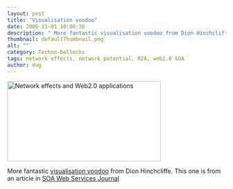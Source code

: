 ```yaml
---
layout: post
title: "Visualisation voodoo"
date: 2006-11-01 10:00:38
description: " More fantastic visualisation voodoo from Dion Hinchcliffe. This one is from an article in SOA Web Services Journal&#8230;"
thumbnail: defaultThumbnail.png
alt: ""
category: Techno-bollocks
tags: network effects, network potential, RIA, web2.0 SOA
author: dug
---
```


<p><img src="http://www.donkeyontheedge.com/i/dionH.jpg" alt="Network effects and Web2.0 applications" height="185" width="354" /></p>

<p>More fantastic <a title="The Seven Habits of Highly Effective Web 2.0 SItes on Flickr - Photo Sharing!" href="http://www.flickr.com/photos/dionh/284722573/">visualisation voodoo</a> from Dion Hinchcliffe. This one is from an article in <a href="http://web2.wsj2.com/the_habits_of_highly_effective_web_20_sites.htm"><span class="caps">SOA</span> Web Services Journal</a></p>
